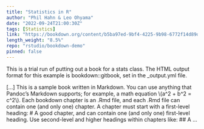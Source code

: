 ```yaml
---
title: "Statistics in R"
author: "Phil Hahn & Leo Ohyama"
date: "2022-09-24T21:00:30Z"
tags: [Statistics]
link: "https://bookdown.org/content/b5ba97ed-9bf4-4225-9b98-6772f14d89d8/"
length_weight: "8.5%"
repo: "rstudio/bookdown-demo"
pinned: false
---
```


<p>This is a trial run of putting out a book for a stats class.
The HTML output format for this example is bookdown::gitbook,
set in the _output.yml file.</p> [...] This is a sample book written in Markdown. You can use anything that Pandoc’s Markdown supports; for example, a math equation \(a^2 + b^2 = c^2\). Each bookdown chapter is an .Rmd file, and each .Rmd file can contain one (and only one) chapter. A chapter must start with a first-level heading: # A good chapter, and can contain one (and only one) first-level heading. Use second-level and higher headings within chapters like: ## A ...
